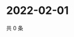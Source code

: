 # 2022-02-01

共 0 条

<!-- BEGIN WEIBO -->
<!-- 最后更新时间 Tue Feb 01 2022 01:18:30 GMT+0800 (China Standard Time) -->

<!-- END WEIBO -->
